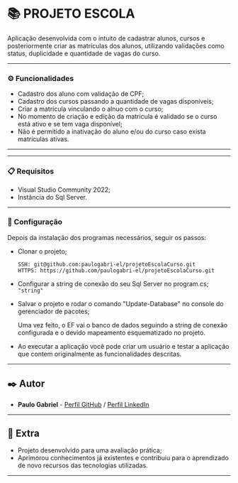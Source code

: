 

# 📚 PROJETO ESCOLA

Aplicação desenvolvida com o intuito de cadastrar alunos, cursos e posteriormente criar as matrículas dos alunos, utilizando validações como status, duplicidade e quantidade de vagas do curso.

-----------------
### ⚙️ Funcionalidades

- Cadastro dos aluno com validação de CPF;
- Cadastro dos cursos passando a quantidade de vagas disponíveis;
- Criar a matrícula vinculando o alnuo com o curso;
- No momento de criação e edição da matricula é validado se o curso está ativo e se tem vaga disponível;
- Não é permitido a inativação do aluno e/ou do curso caso exista matrículas ativas.

-----------------
-----------------
### 📋 Requisitos

- Visual Studio Community 2022;
- Instância do Sql Server.

-----------------
### 🔧 Configuração

Depois da instalação dos programas necessários, seguir os passos:

  - Clonar o projeto;
       ```
       SSH: git@github.com:paulogabri-el/projetoEscolaCurso.git
       HTTPS: https://github.com/paulogabri-el/projetoEscolaCurso.git
       ```
  
  - Configurar a string de conexão do seu Sql Server no program.cs;
      ``` "string" ```
      
  - Salvar o projeto e rodar o comando "Update-Database" no console do gerenciador de pacotes;
  
      Uma vez feito, o EF vai o banco de dados seguindo a string de conexão configurada e o devido mapeamento esquematizado no projeto.
  
  - Ao executar a aplicação você pode criar um usuário e testar a aplicação que contem originalmente as funcionalidades descritas.

-----------------
## ✒️ Autor

* **Paulo Gabriel** - [Perfil GitHub](https://github.com/paulogabri-el) / [Perfil LinkedIn](https://www.linkedin.com/in/paulogabri-el/)

-----------------
## 📌 Extra

* Projeto desenvolvido para uma avaliação prática;
* Aprimorou conhecimentos já existentes e contribuiu para o aprendizado de novo recursos das tecnologias utilizadas.


-----------------
